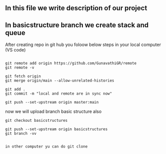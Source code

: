 ## In this file we write description of our project
## In basicstructure branch we create stack and queue 
After creating repo in git hub you foloow below steps in your local computer (VS code)

```

git remote add origin https://github.com/GunavathiGR/remote
git remote -v

git fetch origin
git merge origin/main --allow-unrelated-histories

git add .
git commit -m "local and remote are in sync now"

git push --set-upstream origin master:main

```

now we will upload branch basic structure also
```
git checkout basicstructures

git push --set-upstream origin basicstructures
git branch -vv


in other computer yu can do git clone
```